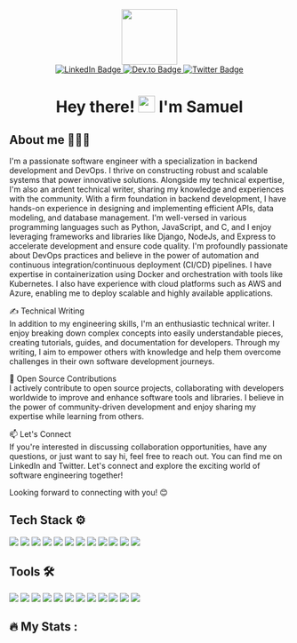 <div id="header" align="center">
  <img src="https://media.giphy.com/media/M9gbBd9nbDrOTu1Mqx/giphy.gif" width="100"/>
</div>


<div id="badges" align="center">
  <a href="your-linkedin-URL">
    <img src="https://img.shields.io/badge/LinkedIn-0077B5?style=for-the-badge&logo=linkedin&logoColor=white" alt="LinkedIn Badge"/>
  </a>
  <a href="your-youtube-URL">
    <img src="https://img.shields.io/badge/dev.to-0A0A0A?style=for-the-badge&logo=devdotto&logoColor=white" alt="Dev.to Badge"/>
  </a>
  <a href="your-twitter-URL">
    <img src="https://img.shields.io/badge/Twitter-1DA1F2?style=for-the-badge&logo=twitter&logoColor=white" alt="Twitter Badge"/>
  </a>
</div>

<div align="center">
  <img src="https://komarev.com/ghpvc/?username=afkzoro&style=flat-square&color=blue" alt=""/>
</div>

<h1 align="center">
  Hey there!
  <img src="https://media.giphy.com/media/hvRJCLFzcasrR4ia7z/giphy.gif" width="30px"/>
  I'm Samuel
</h1>

## About me 👨🏻‍💻
I'm a passionate software engineer with a specialization in backend development and DevOps. I thrive on constructing robust and scalable systems that power innovative solutions. Alongside my technical expertise, I'm also an ardent technical writer, sharing my knowledge and experiences with the community. With a firm foundation in backend development, I have hands-on experience in designing and implementing efficient APIs, data modeling, and database management. I'm well-versed in various programming languages such as Python, JavaScript, and C, and I enjoy leveraging frameworks and libraries like Django, NodeJs, and Express to accelerate development and ensure code quality. I'm profoundly passionate about DevOps practices and believe in the power of automation and continuous integration/continuous deployment (CI/CD) pipelines. I have expertise in containerization using Docker and orchestration with tools like Kubernetes. I also have experience with cloud platforms such as AWS and Azure, enabling me to deploy scalable and highly available applications.

✍️ Technical Writing<br>
In addition to my engineering skills, I'm an enthusiastic technical writer. I enjoy breaking down complex concepts into easily understandable pieces, creating tutorials, guides, and documentation for developers. Through my writing, I aim to empower others with knowledge and help them overcome challenges in their own software development journeys.

🌟 Open Source Contributions<br>
I actively contribute to open source projects, collaborating with developers worldwide to improve and enhance software tools and libraries. I believe in the power of community-driven development and enjoy sharing my expertise while learning from others.

📫 Let's Connect<br>
If you're interested in discussing collaboration opportunities, have any questions, or just want to say hi, feel free to reach out. You can find me on LinkedIn and Twitter. Let's connect and explore the exciting world of software engineering together!

Looking forward to connecting with you! 😊


## Tech Stack ⚙
<div>
 <img src="https://img.shields.io/badge/HTML5-E34F26?style=for-the-badge&logo=html5&logoColor=white"/>
 <img src="https://img.shields.io/badge/CSS3-1572B6?style=for-the-badge&logo=css3&logoColor=white"/>
 <img src="https://img.shields.io/badge/JavaScript-323330?style=for-the-badge&logo=javascript&logoColor=F7DF1E"/>
 <img src="https://img.shields.io/badge/TypeScript-007ACC?style=for-the-badge&logo=typescript&logoColor=white">
 <img src="https://img.shields.io/badge/Node.js-43853D?style=for-the-badge&logo=node.js&logoColor=white"/>
 <img src="https://img.shields.io/badge/Express.js-404D59?style=for-the-badge"/>
 <img src="https://img.shields.io/badge/Python-14354C?style=for-the-badge&logo=python&logoColor=white"/>
 <img src="https://img.shields.io/badge/Django-092E20?style=for-the-badge&logo=django&logoColor=white"/>
 <img src="https://img.shields.io/badge/Flask-000000?style=for-the-badge&logo=flask&logoColor=white"/>
 <img src="https://img.shields.io/badge/MySQL-00000F?style=for-the-badge&logo=mysql&logoColor=white"/>
 <img src="https://img.shields.io/badge/MongoDB-4EA94B?style=for-the-badge&logo=mongodb&logoColor=white">
 <img src="https://img.shields.io/badge/Shell_Script-121011?style=for-the-badge&logo=gnu-bash&logoColor=white"/>

</div>

## Tools 🛠
<div>
 <img src="https://img.shields.io/badge/Netlify-00C7B7?style=for-the-badge&logo=netlify&logoColor=white"/>
 <img src="https://img.shields.io/badge/Heroku-430098?style=for-the-badge&logo=heroku&logoColor=white"/>
 <img src="https://img.shields.io/badge/Redis-CC342D?style=for-the-badge&logo=redis&logoColor=white"/>
 <img src="https://img.shields.io/badge/Amazon_AWS-232F3E?style=for-the-badge&logo=amazon-aws&logoColor=white"/>
 <img src="https://img.shields.io/badge/Google_Cloud-4285F4?style=for-the-badge&logo=google-cloud&logoColor=white"/>
 <img src="https://img.shields.io/badge/Powershell-2CA5E0?style=for-the-badge&logo=powershell&logoColor=white"/>
 <img src="https://img.shields.io/badge/Ubuntu-E95420?style=for-the-badge&logo=ubuntu&logoColor=white"/>
 <img src="https://img.shields.io/badge/Windows-0078D6?style=for-the-badge&logo=windows&logoColor=white"/>
 <img src="https://img.shields.io/badge/GitHub_Actions-2088FF?style=for-the-badge&logo=github-actions&logoColor=white"/>
 <img src="https://img.shields.io/badge/Vercel-000000?style=for-the-badge&logo=vercel&logoColor=white"/>
 <img src="https://img.shields.io/badge/VIM-%2311AB00.svg?&style=for-the-badge&logo=vim&logoColor=white"/>
 <img src="https://img.shields.io/badge/Visual_Studio_Code-0078D4?style=for-the-badge&logo=visual%20studio%20code&logoColor=white"/>


</div>

## :fire: My Stats :